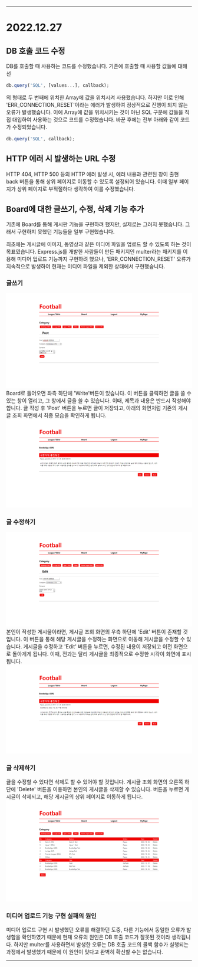 
---
# 2022.12.27
## DB 호출 코드 수정
DB를 호출할 때 사용하는 코드를 수정했습니다. 기존에 호출할 때 사용할 값들에 대해선
```javascript
db.query('SQL', [values...], callback);
```
의 형태로 두 번째에 위치한 Array에 값을 위치시켜 사용했습니다. 하지만 이로 인해 'ERR_CONNECTION_RESET'이라는 에러가 발생하여 정상적으로 진행이 되지 않는 오류가 발생했습니다. 이에 Array에 값을 위치시키는 것이 아닌 SQL 구문에 값들을 직접 대입하여 사용하는 것으로 코드를 수정했습니다. 바꾼 후에는 전부 아래와 같이 코드가 수정되었습니다.
```javascript
db.query('SQL', callback);
```
## HTTP 에러 시 발생하는 URL 수정
HTTP 404, HTTP 500 등의 HTTP 에러 발생 시, 에러 내용과 관련된 창이 출현 back 버튼을 통해 상위 페이지로 이동할 수 있도록 설정되어 있습니다. 이때 일부 페이지가 상위 페이지로 부적절하다 생각하여 이를 수정했습니다.
## Board에 대한 글쓰기, 수정, 삭제 기능 추가
기존에 Board를 통해 게시판 기능을 구현하려 했지만, 실제로는 그러지 못했습니다. 그래서 구현하지 못했던 기능들을 일부 구현했습니다.

최초에는 게시글에 이미지, 동영상과 같은 미디어 파일을 업로드 할 수 있도록 하는 것이 목표였습니다. Express.js를 개발한 사람들이 만든 패키지인 multer라는 패키지를 이용해 미디어 업로드 기능까지 구현하려 했으나, 'ERR_CONNECTION_RESET' 오류가 지속적으로 발생하여 현재는 미디어 파일을 제외한 상태에서 구현했습니다.
### 글쓰기
![](./files/20221227patchnote_board_post1.png)
Board로 들어오면 좌측 하단에 'Write'버튼이 있습니다. 이 버튼을 클릭하면 글을 쓸 수 있는 창이 열리고, 그 창에서 글을 쓸 수 있습니다. 이때, 제목과 내용은 반드시 작성해야 합니다. 글 작성 후 'Post' 버튼을 누르면 글이 저장되고, 아래의 화면처럼 기존의 게시글 조회 화면에서 최종 모습을 확인하게 됩니다.
![](./files/20221227patchnote_board_post2.png)
### 글 수정하기
![](./files/20221227patchnote_board_edit1.png)
본인이 작성한 게시물이라면, 게시글 조회 화면의 우측 하단에 'Edit' 버튼이 존재할 것입니다. 이 버튼을 통해 해당 게시글을 수정하는 화면으로 이동해 게시글을 수정할 수 있습니다. 게시글을 수정하고 'Edit' 버튼을 누르면, 수정된 내용이 저장되고 이전 화면으로 돌아게게 됩니다. 이때, 전과는 달리 게시글을 최종적으로 수정한 시각이 화면에 표시됩니다.
![](./files/20221227patchnote_board_edit2.png)
### 글 삭제하기
글을 수정할 수 있다면 삭제도 할 수 있어야 할 것입니다. 게시글 조회 화면의 오른쪽 하단에 'Delete' 버튼을 이용하면 본인의 게시글을 삭제할 수 있습니다. 버튼을 누르면 게시글이 삭제되고, 해당 게시글의 상위 페이지로 이동하게 됩니다.
![](./files/20221227patchnote_board_delete.png)
### 미디어 업로드 기능 구현 실패의 원인
미디어 업로드 구현 시 발생했던 오류를 해결하던 도중, 다른 기능에서 동일한 오류가 발생함을 확인하였기 때문에 현재 오류의 원인은 DB 호출 코드가 잘못된 것이라 생각됩니다. 하지만 multer를 사용하면서 발생한 오류는 DB 호출 코드의 콜백 함수가 실행되는 과정에서 발생했기 때문에 이 원인이 맞다고 완벽히 확신할 수는 없습니다. 

---